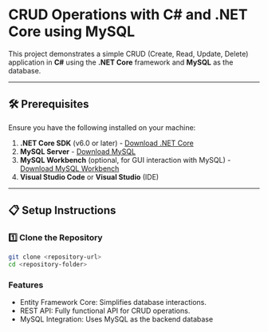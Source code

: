 # CRUD Operations with C# and .NET Core using MySQL

This project demonstrates a simple CRUD (Create, Read, Update, Delete) application in **C#** using the **.NET Core** framework and **MySQL** as the database.

---

## 🛠️ Prerequisites

Ensure you have the following installed on your machine:

1. **.NET Core SDK** (v6.0 or later) - [Download .NET Core](https://dotnet.microsoft.com/download)
2. **MySQL Server** - [Download MySQL](https://dev.mysql.com/downloads/)
3. **MySQL Workbench** (optional, for GUI interaction with MySQL) - [Download MySQL Workbench](https://dev.mysql.com/downloads/workbench/)
4. **Visual Studio Code** or **Visual Studio** (IDE)

---

## 📋 Setup Instructions

### 1️⃣ Clone the Repository
```bash
git clone <repository-url>
cd <repository-folder>
```

### Features
- Entity Framework Core: Simplifies database interactions.
- REST API: Fully functional API for CRUD operations.
- MySQL Integration: Uses MySQL as the backend database
